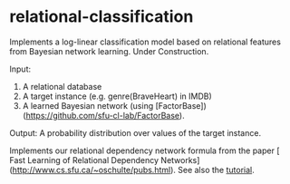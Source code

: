 # relational-classification
Implements a log-linear classification model based  on relational features from Bayesian network learning. Under Construction.

Input: 

1. A relational database
2. A target instance (e.g. genre(BraveHeart) in IMDB)
3. A learned Bayesian network (using [FactorBase])(https://github.com/sfu-cl-lab/FactorBase).

Output: A probability distribution over values of the target instance. 

Implements our relational dependency network formula from the paper [
Fast Learning of Relational Dependency Networks] (http://www.cs.sfu.ca/~oschulte/pubs.html). See also the [tutorial](https://oschulte.github.io/srl-tutorial-slides/ch5-rel-bayes-net-classifier.pptx).

